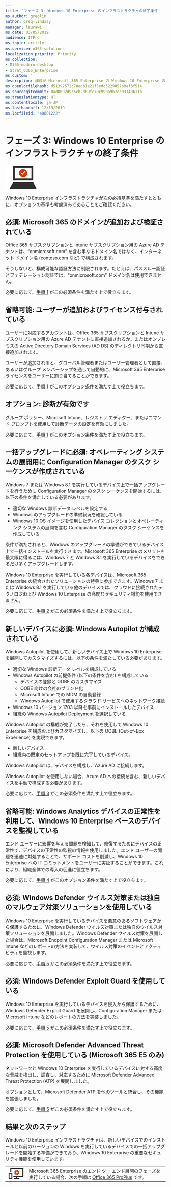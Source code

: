 ```yaml
---
title: 'フェーズ 3: Windows 10 Enterprise のインフラストラクチャの終了条件'
ms.author: greglin
author: greg-lindsay
manager: laurawi
ms.date: 03/05/2019
audience: ITPro
ms.topic: article
ms.service: o365-solutions
localization_priority: Priority
ms.collection:
- M365-modern-desktop
- Strat_O365_Enterprise
ms.custom: ''
description: 構成が Microsoft 365 Enterprise の Windows 10 Enterprise の条件を満たしていることを確認します。
ms.openlocfilehash: d51392572c78edb1a21f5edc3229057b9af3f514
ms.sourcegitcommit: 0ad0092d9c5cb2d69fc70c990a9b7cc03140611b
ms.translationtype: HT
ms.contentlocale: ja-JP
ms.lasthandoff: 12/19/2019
ms.locfileid: "40801222"
---
```

# <a name="phase-3-windows-10-enterprise-infrastructure-exit-criteria"></a>フェーズ 3: Windows 10 Enterprise のインフラストラクチャの終了条件

![フェーズ 3: Windows 10 Enterprise](./media/deploy-foundation-infrastructure/win10enterprise_icon-small.png)

Windows 10 Enterprise インフラストラクチャが次の必須基準を満たすとともに、オプションの基準も考慮済みであることをご確認ください。

<a name="crit-windows10-step1"></a>
## <a name="required-your-microsoft-365-domains-are-added-and-verified"></a>必須: Microsoft 365 のドメインが追加および検証されている

Office 365 サブスクリプションと Intune サブスクリプション用の Azure AD テナントは、“onmicrosoft.com” を含む単なるドメイン名ではなく、インターネット ドメイン名 (contoso.com など) で構成されます。 

そうしないと、構成可能な認証方法に制限されます。たとえば、パススルー認証とフェデレーション認証では、“onmicrosoft.com” ドメイン名は使用できません。

必要に応じて、[手順 1](windows10-prepare-your-org.md) がこの必須条件を満たす上で役立ちます。

## <a name="optional-your-users-are-added-and-licensed"></a>省略可能: ユーザーが追加およびライセンス付与されている

ユーザーに対応するアカウントは、Office 365 サブスクリプションと Intune サブスクリプション用の Azure AD テナントに直接追加されるか、またはオンプレミスの Active Directory Domain Services (AD DS) のディレクトリ同期から直接追加されます。

ユーザーが追加されると、グローバル管理者またはユーザー管理者として直接、あるいはグループ メンバーシップを通して自動的に、Microsoft 365 Enterprise ライセンスをユーザーに割り当てることができます。

必要に応じて、[手順 1](windows10-prepare-your-org.md) がこのオプション条件を満たす上で役立ちます。

## <a name="optional-diagnostics-are-enabled"></a>オプション: 診断が有効です

グループ ポリシー、Microsoft Intune、レジストリ エディター、またはコマンド プロンプトを使用して診断データの設定を有効にしました。

必要に応じて、[手順 1](windows10-prepare-your-org.md) がこのオプション条件を満たす上で役立ちます。

<a name="crit-windows10-step2"></a>
## <a name="required-for-in-place-upgrade-created-a-configuration-manager-task-sequence-for-an-operating-system-deployment"></a>一括アップグレードに必須: オペレーティング システムの展開用に Configuration Manager のタスク シーケンスが作成されている

Windows 7 または Windows 8.1 を実行しているデバイス上で一括アップグレードを行うために Configuration Manager のタスク シーケンスを開始するには、以下の条件を満たしている必要があります。

- 適切な Windows 診断データ レベルを設定する
- Windows のアップグレードの準備状況を確認している
- Windows 10 OS イメージを使用したデバイス コレクションとオペレーティング システムの展開を含む Configuration Manager のタスク シーケンスを作成している

条件が満たされると、Windows のアップグレードの準備ができているデバイス上で一括インストールを実行できます。Microsoft 365 Enterprise のメリットを最大限に得るには、Windows 7 と Windows 8.1 を実行しているデバイスをできるだけ多くアップグレードします。 

Windows 10 Enterprise を実行している各デバイスは、Microsoft 365 Enterprise の統合されたソリューションの特典に参加できます。Windows 7 または Windows 8.1 を実行している他のデバイスでは、クラウドに接続されたテクノロジおよび Windows 10 Enterprise の高度なセキュリティ機能を使用できません。

必要に応じて、[手順 2](windows10-deploy-inplaceupgrade.md) がこの必須条件を満たす上で役立ちます。

<a name="crit-windows10-step3"></a>
## <a name="required-for-new-devices-configured-windows-autopilot"></a>新しいデバイスに必須: Windows Autopilot が構成されている

Windows Autopilot を使用して、新しいデバイス上で Windows 10 Enterprise を展開してカスタマイズするには、以下の条件を満たしている必要があります。

- 適切な Windows 診断データ レベルを構成している
- Windows Autopilot の前提条件 (以下の条件を含む) を構成している
   - デバイスの登録と OOBE のカスタマイズ
   - OOBE 向けの会社のブランド化
   - Microsoft Intune での MDM の自動登録
   - Windows Autopilot で使用するクラウド サービスへのネットワーク接続
- Windows 10 バージョン 1703 以降を事前にインストールしたデバイス
- 組織の Windows Autopilot Deployment を選択している

Windows Autopilot の構成が完了したら、それを使用して Windows 10 Enterprise を構成およびカスタマイズし、以下の OOBE (Out-of-Box Experience) を実現できます。

- 新しいデバイス
- 組織内の既定のセットアップを既に完了しているデバイス。 

Windows Autopilot は、デバイスを構成し、Azure AD に接続します。

Windows Autopilot を使用しない場合、Azure AD への接続を含む、新しいデバイスを手動で構成する必要があります。

必要に応じて、[手順 3](windows10-deploy-autopilot.md) がこの必須条件を満たす上で役立ちます。

<a name="crit-windows10-step4"></a>
## <a name="optional-you-are-using-windows-analytics-device-health-to-monitor-your-windows-10-enterprise-based-devices"></a>省略可能: Windows Analytics デバイスの正常性を利用して、Windows 10 Enterprise ベースのデバイスを監視している

エンド ユーザーに影響を与える問題を検知して、修復するためにデバイスの正常性で、デバイスの正常性の監視の情報を使用しました。エンド ユーザーの問題を迅速に対処することで、サポート コストを削減し、Windows 10 Enterprise への IT コミットメントをユーザーに実証することができます。これにより、組織全体での導入の促進に役立ちます。 

必要に応じて、[手順 4](windows10-enable-windows-analytics.md) がこのオプション条件を満たす上で役立ちます。

<a name="crit-windows10-step5a"></a>
## <a name="required-you-are-using-windows-defender-antivirus-or-your-own-antimalware-solution"></a>必須: Windows Defender ウイルス対策または独自のマルウェア対策ソリューションを使用している

Windows 10 Enterprise を実行しているデバイスを悪意のあるソフトウェアから保護するために、Windows Defender ウイルス対策または独自のウイルス対策ソリューションを展開しました。Windows Defender ウイルス対策を展開した場合は、Microsoft Endpoint Configuration Manager または Microsoft Intune などのレポートの方法を実装して、ウイルス対策のイベントとアクティビティを監視します。

必要に応じて、[手順 5](windows10-enable-security-features.md#windows10-sec-av) がこの必須条件を満たす上で役立ちます。

<a name="crit-windows10-step5b"></a>
## <a name="required-you-are-using-windows-defender-exploit-guard"></a>必須: Windows Defender Exploit Guard を使用している

Windows 10 Enterprise を実行しているデバイスを侵入から保護するために、Windows Defender Exploit Guard を展開し、Configuration Manager または Microsoft Intune などのレポートの方法を実装しました。

必要に応じて、[手順 5](windows10-enable-security-features.md#windows10-sec-eg) がこの必須条件を満たす上で役立ちます。

<a name="crit-windows10-step5c"></a>
## <a name="required-you-are-using-microsoft-defender-advanced-threat-protection-microsoft-365-e5-only"></a>必須: Microsoft Defender Advanced Threat Protection を使用している (Microsoft 365 E5 のみ)

ネットワークと Windows 10 Enterprise を実行しているデバイスに対する高度な脅威を検出し、調査し、対応するために Microsoft Defender Advanced Threat Protection (ATP) を展開しました。 

オプションとして、Microsoft Defender ATP を他のツールと統合し、その機能を拡張しました。

必要に応じて、[手順 5](windows10-enable-security-features.md#windows10-sec-atp) がこの必須条件を満たす上で役立ちます。

## <a name="results-and-next-steps"></a>結果と次のステップ

Windows 10 Enterprise インフラストラクチャは、新しいデバイスでのインストールと以前のバージョンの Windows を実行しているデバイスでの一括アップグレードを開始する準備ができており、Windows 10 Enterprise の重要なセキュリティ機能を使用しています。

|||
|:-------|:-----|
|![フェーズ 4: Office 365 ProPlus](./media/deploy-foundation-infrastructure/O365proplus_icon-small.png)| Microsoft 365 Enterprise のエンド ツー エンド展開のフェーズを実行している場合、次の手順は [Office 365 ProPlus](office365proplus-infrastructure.md) です。 |
